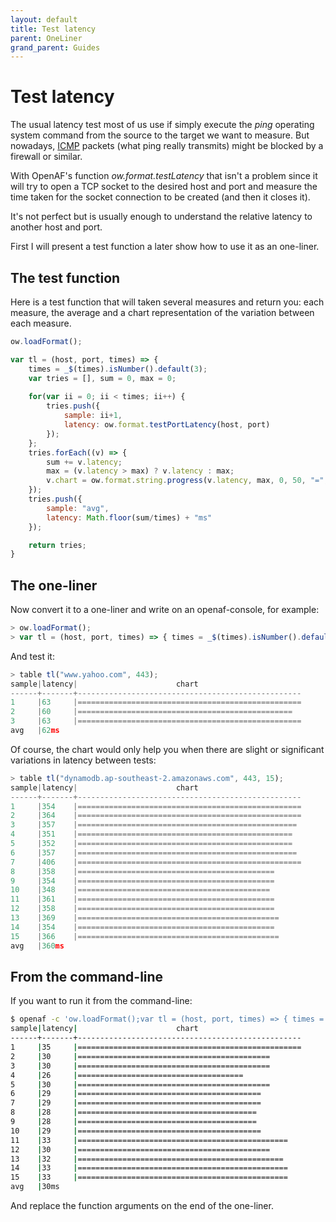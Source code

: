 ```yaml
---
layout: default
title: Test latency
parent: OneLiner
grand_parent: Guides
---
```


# Test latency

The usual latency test most of us use if simply execute the _ping_ operating system command from the source to the target we want to measure. But nowadays, [ICMP](https://en.wikipedia.org/wiki/Internet_Control_Message_Protocol) packets (what ping really transmits) might be blocked by a firewall or similar.

With OpenAF's function _ow.format.testLatency_ that isn't a problem since it will try to open a TCP socket to the desired host and port and measure the time taken for the socket connection to be created (and then it closes it). 

It's not perfect but is usually enough to understand the relative latency to another host and port.

First I will present a test function a later show how to use it as an one-liner.

## The test function

Here is a test function that will taken several measures and return you: each measure, the average and a chart representation of the variation between each measure.

````javascript
ow.loadFormat();

var tl = (host, port, times) => { 
    times = _$(times).isNumber().default(3); 
    var tries = [], sum = 0, max = 0; 
    
    for(var ii = 0; ii < times; ii++) {
        tries.push({
            sample: ii+1, 
            latency: ow.format.testPortLatency(host, port)
        });
    }; 
    tries.forEach((v) => {
        sum += v.latency; 
        max = (v.latency > max) ? v.latency : max; 
        v.chart = ow.format.string.progress(v.latency, max, 0, 50, "=", " ");
    }); 
    tries.push({ 
        sample: "avg", 
        latency: Math.floor(sum/times) + "ms"
    });

    return tries;
}
````

## The one-liner

Now convert it to a one-liner and write on an openaf-console, for example:

````javascript
> ow.loadFormat();
> var tl = (host, port, times) => { times = _$(times).isNumber().default(3);var tries = [], sum = 0, max = 0; for(var ii = 0; ii < times; ii++) { tries.push({ sample: ii+1, latency: ow.format.testPortLatency(host, port)});}; tries.forEach((v) => { sum += v.latency; max = (v.latency > max) ? v.latency : max; v.chart = ow.format.string.progress(v.latency, max, 0, 50, "=", " "); }); tries.push({ sample: "avg", latency: Math.floor(sum/times) + "ms" }); return tries; }
````

And test it:

````javascript
> table tl("www.yahoo.com", 443);
sample|latency|                      chart                       
------+-------+--------------------------------------------------
1     |63     |==================================================
2     |60     |================================================  
3     |63     |==================================================
avg   |62ms   
````

Of course, the chart would only help you when there are slight or significant variations in latency between tests:

````javascript
> table tl("dynamodb.ap-southeast-2.amazonaws.com", 443, 15);
sample|latency|                      chart                       
------+-------+--------------------------------------------------
1     |354    |==================================================
2     |364    |==================================================
3     |357    |================================================= 
4     |351    |================================================  
5     |352    |================================================  
6     |357    |================================================= 
7     |406    |==================================================
8     |358    |============================================      
9     |354    |============================================      
10    |348    |===========================================       
11    |361    |============================================      
12    |358    |============================================      
13    |369    |=============================================     
14    |354    |============================================      
15    |366    |=============================================     
avg   |360ms  
````

## From the command-line

If you want to run it from the command-line:

````bash
$ openaf -c 'ow.loadFormat();var tl = (host, port, times) => { times = _$(times).isNumber().default(3);var tries = [], sum = 0, max = 0; for(var ii = 0; ii < times; ii++) { tries.push({ sample: ii+1, latency: ow.format.testPortLatency(host, port)});}; tries.forEach((v) => { sum += v.latency; max = (v.latency > max) ? v.latency : max; v.chart = ow.format.string.progress(v.latency, max, 0, 50, "=", " "); }); tries.push({ sample: "avg", latency: Math.floor(sum/times) + "ms" }); return tries; }; print(printTable(tl(  "www.google.com", 443, 15)));'
sample|latency|                      chart                       
------+-------+--------------------------------------------------
1     |35     |==================================================
2     |30     |===========================================       
3     |30     |===========================================       
4     |26     |=====================================             
5     |30     |===========================================       
6     |29     |=========================================         
7     |29     |=========================================         
8     |28     |========================================          
9     |28     |========================================          
10    |29     |=========================================         
11    |33     |===============================================   
12    |30     |===========================================       
13    |32     |==============================================    
14    |33     |===============================================   
15    |33     |===============================================   
avg   |30ms   
````

And replace the function arguments on the end of the one-liner.